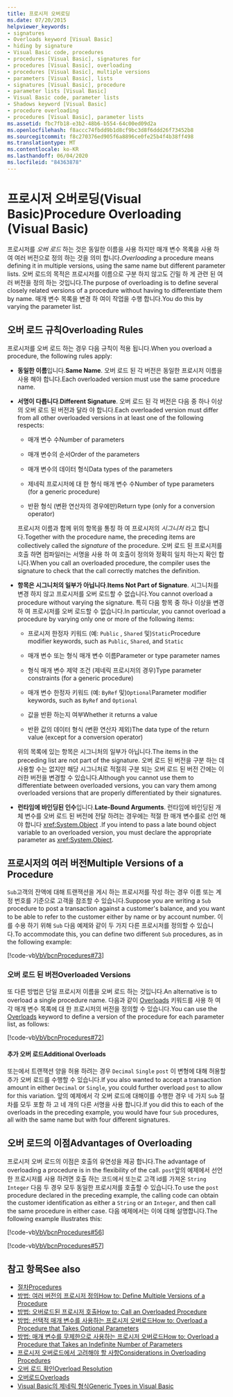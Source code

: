 ```yaml
---
title: 프로시저 오버로딩
ms.date: 07/20/2015
helpviewer_keywords:
- signatures
- Overloads keyword [Visual Basic]
- hiding by signature
- Visual Basic code, procedures
- procedures [Visual Basic], signatures for
- procedures [Visual Basic], overloading
- procedures [Visual Basic], multiple versions
- parameters [Visual Basic], lists
- signatures [Visual Basic], procedure
- parameter lists [Visual Basic]
- Visual Basic code, parameter lists
- Shadows keyword [Visual Basic]
- procedure overloading
- procedures [Visual Basic], parameter lists
ms.assetid: fbc7fb18-e3b2-48b6-b554-64c00ed09d2a
ms.openlocfilehash: f8accc74fbdd9b1d8cf9bc3d8f6ddd26f73452b8
ms.sourcegitcommit: f8c270376ed905f6a8896ce0fe25b4f4b38ff498
ms.translationtype: MT
ms.contentlocale: ko-KR
ms.lasthandoff: 06/04/2020
ms.locfileid: "84363878"
---
```

# <a name="procedure-overloading-visual-basic"></a><span data-ttu-id="59c77-102">프로시저 오버로딩(Visual Basic)</span><span class="sxs-lookup"><span data-stu-id="59c77-102">Procedure Overloading (Visual Basic)</span></span>

<span data-ttu-id="59c77-103">프로시저를 *오버 로드* 하는 것은 동일한 이름을 사용 하지만 매개 변수 목록을 사용 하 여 여러 버전으로 정의 하는 것을 의미 합니다.</span><span class="sxs-lookup"><span data-stu-id="59c77-103">*Overloading* a procedure means defining it in multiple versions, using the same name but different parameter lists.</span></span> <span data-ttu-id="59c77-104">오버 로드의 목적은 프로시저를 이름으로 구분 하지 않고도 긴밀 하 게 관련 된 여러 버전을 정의 하는 것입니다.</span><span class="sxs-lookup"><span data-stu-id="59c77-104">The purpose of overloading is to define several closely related versions of a procedure without having to differentiate them by name.</span></span> <span data-ttu-id="59c77-105">매개 변수 목록을 변경 하 여이 작업을 수행 합니다.</span><span class="sxs-lookup"><span data-stu-id="59c77-105">You do this by varying the parameter list.</span></span>

## <a name="overloading-rules"></a><span data-ttu-id="59c77-106">오버 로드 규칙</span><span class="sxs-lookup"><span data-stu-id="59c77-106">Overloading Rules</span></span>

<span data-ttu-id="59c77-107">프로시저를 오버 로드 하는 경우 다음 규칙이 적용 됩니다.</span><span class="sxs-lookup"><span data-stu-id="59c77-107">When you overload a procedure, the following rules apply:</span></span>

- <span data-ttu-id="59c77-108">**동일한 이름**입니다.</span><span class="sxs-lookup"><span data-stu-id="59c77-108">**Same Name**.</span></span> <span data-ttu-id="59c77-109">오버 로드 된 각 버전은 동일한 프로시저 이름을 사용 해야 합니다.</span><span class="sxs-lookup"><span data-stu-id="59c77-109">Each overloaded version must use the same procedure name.</span></span>

- <span data-ttu-id="59c77-110">**서명이 다릅니다**.</span><span class="sxs-lookup"><span data-stu-id="59c77-110">**Different Signature**.</span></span> <span data-ttu-id="59c77-111">오버 로드 된 각 버전은 다음 중 하나 이상의 오버 로드 된 버전과 달라 야 합니다.</span><span class="sxs-lookup"><span data-stu-id="59c77-111">Each overloaded version must differ from all other overloaded versions in at least one of the following respects:</span></span>

  - <span data-ttu-id="59c77-112">매개 변수 수</span><span class="sxs-lookup"><span data-stu-id="59c77-112">Number of parameters</span></span>

  - <span data-ttu-id="59c77-113">매개 변수의 순서</span><span class="sxs-lookup"><span data-stu-id="59c77-113">Order of the parameters</span></span>

  - <span data-ttu-id="59c77-114">매개 변수의 데이터 형식</span><span class="sxs-lookup"><span data-stu-id="59c77-114">Data types of the parameters</span></span>

  - <span data-ttu-id="59c77-115">제네릭 프로시저에 대 한 형식 매개 변수 수</span><span class="sxs-lookup"><span data-stu-id="59c77-115">Number of type parameters (for a generic procedure)</span></span>

  - <span data-ttu-id="59c77-116">반환 형식 (변환 연산자의 경우에만)</span><span class="sxs-lookup"><span data-stu-id="59c77-116">Return type (only for a conversion operator)</span></span>

  <span data-ttu-id="59c77-117">프로시저 이름과 함께 위의 항목을 통칭 하 여 프로시저의 *시그니처* 라고 합니다.</span><span class="sxs-lookup"><span data-stu-id="59c77-117">Together with the procedure name, the preceding items are collectively called the *signature* of the procedure.</span></span> <span data-ttu-id="59c77-118">오버 로드 된 프로시저를 호출 하면 컴파일러는 서명을 사용 하 여 호출이 정의와 정확히 일치 하는지 확인 합니다.</span><span class="sxs-lookup"><span data-stu-id="59c77-118">When you call an overloaded procedure, the compiler uses the signature to check that the call correctly matches the definition.</span></span>

- <span data-ttu-id="59c77-119">**항목은 시그니처의 일부가 아닙니다**.</span><span class="sxs-lookup"><span data-stu-id="59c77-119">**Items Not Part of Signature**.</span></span> <span data-ttu-id="59c77-120">시그니처를 변경 하지 않고 프로시저를 오버 로드할 수 없습니다.</span><span class="sxs-lookup"><span data-stu-id="59c77-120">You cannot overload a procedure without varying the signature.</span></span> <span data-ttu-id="59c77-121">특히 다음 항목 중 하나 이상을 변경 하 여 프로시저를 오버 로드할 수 없습니다.</span><span class="sxs-lookup"><span data-stu-id="59c77-121">In particular, you cannot overload a procedure by varying only one or more of the following items:</span></span>

  - <span data-ttu-id="59c77-122">프로시저 한정자 키워드 (예: `Public` , `Shared` 및)`Static`</span><span class="sxs-lookup"><span data-stu-id="59c77-122">Procedure modifier keywords, such as `Public`, `Shared`, and `Static`</span></span>

  - <span data-ttu-id="59c77-123">매개 변수 또는 형식 매개 변수 이름</span><span class="sxs-lookup"><span data-stu-id="59c77-123">Parameter or type parameter names</span></span>

  - <span data-ttu-id="59c77-124">형식 매개 변수 제약 조건 (제네릭 프로시저의 경우)</span><span class="sxs-lookup"><span data-stu-id="59c77-124">Type parameter constraints (for a generic procedure)</span></span>

  - <span data-ttu-id="59c77-125">매개 변수 한정자 키워드 (예: `ByRef` 및)`Optional`</span><span class="sxs-lookup"><span data-stu-id="59c77-125">Parameter modifier keywords, such as `ByRef` and `Optional`</span></span>

  - <span data-ttu-id="59c77-126">값을 반환 하는지 여부</span><span class="sxs-lookup"><span data-stu-id="59c77-126">Whether it returns a value</span></span>

  - <span data-ttu-id="59c77-127">반환 값의 데이터 형식 (변환 연산자 제외)</span><span class="sxs-lookup"><span data-stu-id="59c77-127">The data type of the return value (except for a conversion operator)</span></span>

  <span data-ttu-id="59c77-128">위의 목록에 있는 항목은 시그니처의 일부가 아닙니다.</span><span class="sxs-lookup"><span data-stu-id="59c77-128">The items in the preceding list are not part of the signature.</span></span> <span data-ttu-id="59c77-129">오버 로드 된 버전을 구분 하는 데 사용할 수는 없지만 해당 시그니처로 적절히 구분 되는 오버 로드 된 버전 간에는 이러한 버전을 변경할 수 있습니다.</span><span class="sxs-lookup"><span data-stu-id="59c77-129">Although you cannot use them to differentiate between overloaded versions, you can vary them among overloaded versions that are properly differentiated by their signatures.</span></span>

- <span data-ttu-id="59c77-130">**런타임에 바인딩된 인수**입니다.</span><span class="sxs-lookup"><span data-stu-id="59c77-130">**Late-Bound Arguments**.</span></span> <span data-ttu-id="59c77-131">런타임에 바인딩된 개체 변수를 오버 로드 된 버전에 전달 하려는 경우에는 적절 한 매개 변수를로 선언 해야 합니다 <xref:System.Object> .</span><span class="sxs-lookup"><span data-stu-id="59c77-131">If you intend to pass a late bound object variable to an overloaded version, you must declare the appropriate parameter as <xref:System.Object>.</span></span>

## <a name="multiple-versions-of-a-procedure"></a><span data-ttu-id="59c77-132">프로시저의 여러 버전</span><span class="sxs-lookup"><span data-stu-id="59c77-132">Multiple Versions of a Procedure</span></span>

<span data-ttu-id="59c77-133">`Sub`고객의 잔액에 대해 트랜잭션을 게시 하는 프로시저를 작성 하는 경우 이름 또는 계정 번호를 기준으로 고객을 참조할 수 있습니다.</span><span class="sxs-lookup"><span data-stu-id="59c77-133">Suppose you are writing a `Sub` procedure to post a transaction against a customer's balance, and you want to be able to refer to the customer either by name or by account number.</span></span> <span data-ttu-id="59c77-134">이를 수용 하기 위해 `Sub` 다음 예제와 같이 두 가지 다른 프로시저를 정의할 수 있습니다.</span><span class="sxs-lookup"><span data-stu-id="59c77-134">To accommodate this, you can define two different `Sub` procedures, as in the following example:</span></span>

[!code-vb[VbVbcnProcedures#73](~/samples/snippets/visualbasic/VS_Snippets_VBCSharp/VbVbcnProcedures/VB/Class1.vb#73)]

### <a name="overloaded-versions"></a><span data-ttu-id="59c77-135">오버 로드 된 버전</span><span class="sxs-lookup"><span data-stu-id="59c77-135">Overloaded Versions</span></span>

<span data-ttu-id="59c77-136">또 다른 방법은 단일 프로시저 이름을 오버 로드 하는 것입니다.</span><span class="sxs-lookup"><span data-stu-id="59c77-136">An alternative is to overload a single procedure name.</span></span> <span data-ttu-id="59c77-137">다음과 같이 [Overloads](../../../language-reference/modifiers/overloads.md) 키워드를 사용 하 여 각 매개 변수 목록에 대 한 프로시저의 버전을 정의할 수 있습니다.</span><span class="sxs-lookup"><span data-stu-id="59c77-137">You can use the [Overloads](../../../language-reference/modifiers/overloads.md) keyword to define a version of the procedure for each parameter list, as follows:</span></span>

[!code-vb[VbVbcnProcedures#72](~/samples/snippets/visualbasic/VS_Snippets_VBCSharp/VbVbcnProcedures/VB/Class1.vb#72)]

#### <a name="additional-overloads"></a><span data-ttu-id="59c77-138">추가 오버 로드</span><span class="sxs-lookup"><span data-stu-id="59c77-138">Additional Overloads</span></span>

<span data-ttu-id="59c77-139">또는에서 트랜잭션 양을 허용 하려는 경우 `Decimal` `Single` `post` 이 변형에 대해 허용할 추가 오버 로드를 수행할 수 있습니다.</span><span class="sxs-lookup"><span data-stu-id="59c77-139">If you also wanted to accept a transaction amount in either `Decimal` or `Single`, you could further overload `post` to allow for this variation.</span></span> <span data-ttu-id="59c77-140">앞의 예제에서 각 오버 로드에 대해이를 수행한 경우 네 가지 `Sub` 절차를 모두 포함 하 고 네 개의 다른 서명을 사용 합니다.</span><span class="sxs-lookup"><span data-stu-id="59c77-140">If you did this to each of the overloads in the preceding example, you would have four `Sub` procedures, all with the same name but with four different signatures.</span></span>

## <a name="advantages-of-overloading"></a><span data-ttu-id="59c77-141">오버 로드의 이점</span><span class="sxs-lookup"><span data-stu-id="59c77-141">Advantages of Overloading</span></span>

<span data-ttu-id="59c77-142">프로시저 오버 로드의 이점은 호출의 유연성을 제공 합니다.</span><span class="sxs-lookup"><span data-stu-id="59c77-142">The advantage of overloading a procedure is in the flexibility of the call.</span></span> <span data-ttu-id="59c77-143">`post`앞의 예제에서 선언한 프로시저를 사용 하려면 호출 하는 코드에서 또는로 고객 id를 가져온 `String` `Integer` 다음 두 경우 모두 동일한 프로시저를 호출할 수 있습니다.</span><span class="sxs-lookup"><span data-stu-id="59c77-143">To use the `post` procedure declared in the preceding example, the calling code can obtain the customer identification as either a `String` or an `Integer`, and then call the same procedure in either case.</span></span> <span data-ttu-id="59c77-144">다음 예제에서는 이에 대해 설명합니다.</span><span class="sxs-lookup"><span data-stu-id="59c77-144">The following example illustrates this:</span></span>

[!code-vb[VbVbcnProcedures#56](~/samples/snippets/visualbasic/VS_Snippets_VBCSharp/VbVbcnProcedures/VB/Class1.vb#56)]

[!code-vb[VbVbcnProcedures#57](~/samples/snippets/visualbasic/VS_Snippets_VBCSharp/VbVbcnProcedures/VB/Class1.vb#57)]

## <a name="see-also"></a><span data-ttu-id="59c77-145">참고 항목</span><span class="sxs-lookup"><span data-stu-id="59c77-145">See also</span></span>

- [<span data-ttu-id="59c77-146">절차</span><span class="sxs-lookup"><span data-stu-id="59c77-146">Procedures</span></span>](./index.md)
- [<span data-ttu-id="59c77-147">방법: 여러 버전의 프로시저 정의</span><span class="sxs-lookup"><span data-stu-id="59c77-147">How to: Define Multiple Versions of a Procedure</span></span>](./how-to-define-multiple-versions-of-a-procedure.md)
- [<span data-ttu-id="59c77-148">방법: 오버로드된 프로시저 호출</span><span class="sxs-lookup"><span data-stu-id="59c77-148">How to: Call an Overloaded Procedure</span></span>](./how-to-call-an-overloaded-procedure.md)
- [<span data-ttu-id="59c77-149">방법: 선택적 매개 변수를 사용하는 프로시저 오버로드</span><span class="sxs-lookup"><span data-stu-id="59c77-149">How to: Overload a Procedure that Takes Optional Parameters</span></span>](./how-to-overload-a-procedure-that-takes-optional-parameters.md)
- [<span data-ttu-id="59c77-150">방법: 매개 변수를 무제한으로 사용하는 프로시저 오버로드</span><span class="sxs-lookup"><span data-stu-id="59c77-150">How to: Overload a Procedure that Takes an Indefinite Number of Parameters</span></span>](./how-to-overload-a-procedure-that-takes-an-indefinite-number-of-parameters.md)
- [<span data-ttu-id="59c77-151">프로시저 오버로드에서 고려해야 할 사항</span><span class="sxs-lookup"><span data-stu-id="59c77-151">Considerations in Overloading Procedures</span></span>](./considerations-in-overloading-procedures.md)
- [<span data-ttu-id="59c77-152">오버 로드 확인</span><span class="sxs-lookup"><span data-stu-id="59c77-152">Overload Resolution</span></span>](./overload-resolution.md)
- [<span data-ttu-id="59c77-153">오버로드</span><span class="sxs-lookup"><span data-stu-id="59c77-153">Overloads</span></span>](../../../language-reference/modifiers/overloads.md)
- [<span data-ttu-id="59c77-154">Visual Basic의 제네릭 형식</span><span class="sxs-lookup"><span data-stu-id="59c77-154">Generic Types in Visual Basic</span></span>](../data-types/generic-types.md)

